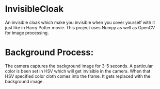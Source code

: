 # InvisibleCloak
An invisible cloak which make you invisible when you cover yourself with it just like in Harry Potter movie.
This project uses Numpy as well as OpenCV for image processing.

# Background Process:
The camera captures the background image for 3-5 seconds.
A particular color is been set in HSV which will get invisible in the camera.
When that HSV specified color cloth comes into the frame. It gets replaced with the background image.

